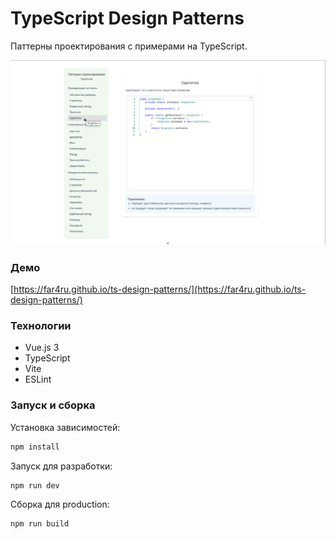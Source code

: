 # TypeScript Design Patterns

Паттерны проектирования с примерами на TypeScript.

![Screenshot](screenshots/screen.png?)

### Демо

[https://far4ru.github.io/ts-design-patterns/](https://far4ru.github.io/ts-design-patterns/)

### Технологии

- Vue.js 3
- TypeScript
- Vite
- ESLint

### Запуск и сборка

Установка зависимостей:

```bash
npm install
```

Запуск для разработки:

```bash
npm run dev
```

Сборка для production:

```bash
npm run build
```
